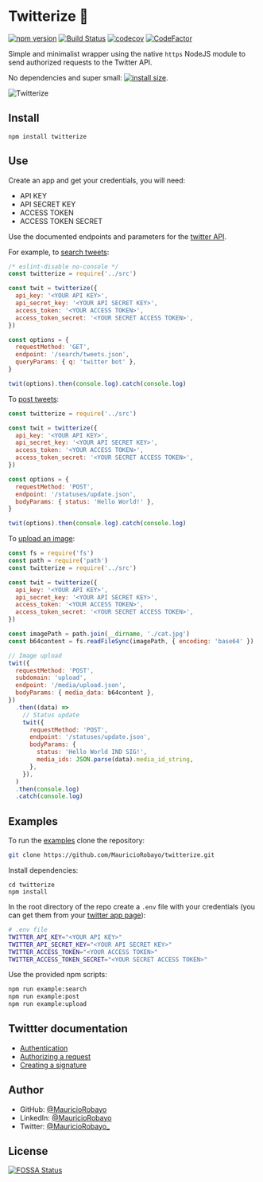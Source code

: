 # Twitterize 🔑

[![npm version](https://badge.fury.io/js/twitterize.svg)](https://www.npmjs.com/package/twitterize)
[![Build Status](https://github.com/MauricioRobayo/twitterize/workflows/Test%20and%20Release/badge.svg)](https://github.com/MauricioRobayo/twitterize/actions)
[![codecov](https://codecov.io/gh/MauricioRobayo/twitterize/branch/master/graph/badge.svg)](https://codecov.io/gh/MauricioRobayo/twitterize)
[![CodeFactor](https://www.codefactor.io/repository/github/mauriciorobayo/twitterize/badge)](https://www.codefactor.io/repository/github/mauriciorobayo/twitterize)

Simple and minimalist wrapper using the native `https` NodeJS module to send authorized requests to the Twitter API.

No dependencies and super small: [![install size](https://packagephobia.now.sh/badge?p=twitterize)](https://packagephobia.now.sh/result?p=twitterize).

![Twitterize](https://media.giphy.com/media/km2mais9qzYI/giphy.gif)

## Install

```shell
npm install twitterize
```

## Use

Create an app and get your credentials, you will need:

- API KEY
- API SECRET KEY
- ACCESS TOKEN
- ACCESS TOKEN SECRET

Use the documented endpoints and parameters for the [twitter API](https://developer.twitter.com/en/docs/basics/getting-started).

For example, to [search tweets](https://developer.twitter.com/en/docs/tweets/search/api-reference/get-search-tweets.html):

```js
/* eslint-disable no-console */
const twitterize = require('../src')

const twit = twitterize({
  api_key: '<YOUR API KEY>',
  api_secret_key: '<YOUR API SECRET KEY>',
  access_token: '<YOUR ACCESS TOKEN>',
  access_token_secret: '<YOUR SECRET ACCESS TOKEN>',
})

const options = {
  requestMethod: 'GET',
  endpoint: '/search/tweets.json',
  queryParams: { q: 'twitter bot' },
}

twit(options).then(console.log).catch(console.log)
```

To [post tweets](https://developer.twitter.com/en/docs/tweets/post-and-engage/api-reference/post-statuses-update.html):

```js
const twitterize = require('../src')

const twit = twitterize({
  api_key: '<YOUR API KEY>',
  api_secret_key: '<YOUR API SECRET KEY>',
  access_token: '<YOUR ACCESS TOKEN>',
  access_token_secret: '<YOUR SECRET ACCESS TOKEN>',
})

const options = {
  requestMethod: 'POST',
  endpoint: '/statuses/update.json',
  bodyParams: { status: 'Hello World!' },
}

twit(options).then(console.log).catch(console.log)
```

To [upload an image](https://developer.twitter.com/en/docs/media/upload-media/api-reference/post-media-upload.html):

```js
const fs = require('fs')
const path = require('path')
const twitterize = require('../src')

const twit = twitterize({
  api_key: '<YOUR API KEY>',
  api_secret_key: '<YOUR API SECRET KEY>',
  access_token: '<YOUR ACCESS TOKEN>',
  access_token_secret: '<YOUR SECRET ACCESS TOKEN>',
})

const imagePath = path.join(__dirname, './cat.jpg')
const b64content = fs.readFileSync(imagePath, { encoding: 'base64' })

// Image upload
twit({
  requestMethod: 'POST',
  subdomain: 'upload',
  endpoint: '/media/upload.json',
  bodyParams: { media_data: b64content },
})
  .then((data) =>
    // Status update
    twit({
      requestMethod: 'POST',
      endpoint: '/statuses/update.json',
      bodyParams: {
        status: 'Hello World IND SIG!',
        media_ids: JSON.parse(data).media_id_string,
      },
    }),
  )
  .then(console.log)
  .catch(console.log)
```

## Examples

To run the [examples](./examples) clone the repository:

```sh
git clone https://github.com/MauricioRobayo/twitterize.git
```

Install dependencies:

```
cd twitterize
npm install
```

In the root directory of the repo create a `.env` file with your credentials (you can get them from your [twitter app page](https://developer.twitter.com/en/apps)):

```sh
# .env file
TWITTER_API_KEY="<YOUR API KEY>"
TWITTER_API_SECRET_KEY="<YOUR API SECRET KEY>"
TWITTER_ACCESS_TOKEN="<YOUR ACCESS TOKEN>"
TWITTER_ACCESS_TOKEN_SECRET="<YOUR SECRET ACCESS TOKEN>"
```

Use the provided npm scripts:

```sh
npm run example:search
npm run example:post
npm run example:upload
```

## Twittter documentation

- [Authentication](https://developer.twitter.com/en/docs/basics/authentication/overview/oauth)
- [Authorizing a request](https://developer.twitter.com/en/docs/basics/authentication/guides/authorizing-a-request.html)
- [Creating a signature](https://developer.twitter.com/en/docs/basics/authentication/guides/authorizing-a-request.html)

## Author

- GitHub: [@MauricioRobayo](https://github.com/MauricioRobayo)
- LinkedIn: [@MauricioRobayo](https://linkedin.com/in/MauricioRobayo)
- Twitter: [@MauricioRobayo\_](https://twitter.com/MauricioRobayo_)

## License

[![FOSSA Status](https://app.fossa.io/api/projects/git%2Bgithub.com%2FMauricioRobayo%2Ftwitterize.svg?type=large)](https://app.fossa.io/projects/git%2Bgithub.com%2FMauricioRobayo%2Ftwitterize?ref=badge_large)
